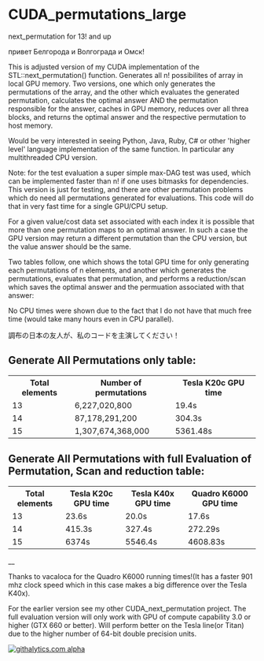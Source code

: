 CUDA_permutations_large
=======================

next_permutation for 13! and up

привет Белгорода и Волгограда и Омск!

This is adjusted version of my CUDA implementation of the STL::next_permutation() function. Generates all n! possibilites of array in local GPU memory.
Two versions, one which only generates the permutations of the array, and the other which evaluates the generated permutation, calculates the optimal answer AND the permutation responsible for the answer, caches in GPU memory, reduces over all threa blocks, and returns the optimal answer and the respective permutation to host memory.

Would be very interested in seeing Python, Java, Ruby, C# or other 'higher level' language implementation of the same function. In particular any multithreaded CPU version.

Note: for the test evaluation a super simple max-DAG test was used, which can be implemented faster than n! if one uses bitmasks for dependencies. This version is just for testing, and there are other permutation problems which do need all permutations generated for evaluations. This code will do that in very fast time for a single GPU/CPU setup.

For a given value/cost data set associated with each index it is possible that more than one permutation maps to an optimal answer. In such a case the GPU version may return a different permutation than the CPU version, but the value answer should be the same.

Two tables follow, one which shows the total GPU time for only generating each permutations of n elements, and another which generates the permutations, evaluates that permutation, and performs a reduction/scan which saves the optimal answer and the permuation associated with that answer:

No CPU times were shown due to the fact that I do not have that much free time (would take many hours even in CPU parallel).

調布の日本の友人が、私のコードを主演してください！

Generate All Permutations only table:
---
<table>
<tr>
    <th>Total elements</th><th>Number of permutations</th><th>Tesla K20c GPU time</th>
</tr>
    <tr>
    <td> 13</td><td> 6,227,020,800 </td><td> 19.4s </td>
  </tr
  <tr>
    <td> 14</td><td> 87,178,291,200 </td><td> 304.3s </td>
</tr>
<tr>
    <td> 15</td><td> 1,307,674,368,000 </td><td> 5361.48s </td>
</tr>
</table>
  
Generate All Permutations with full Evaluation of Permutation, Scan and reduction table:
---

<table>
  <tr>
    <th>Total elements</th><th>Tesla K20c GPU time</th><th>Tesla K40x GPU time</th><th>Quadro K6000 GPU time</th>
  </tr>
  <tr>
    <td> 13</td><td> 23.6s </td><td> 20.0s </td><td>17.6s</td>
  </tr
  <tr>
    <td> 14</td><td> 415.3s </td><td> 327.4s </td><td>272.29s</td>
</tr>
 <tr>
    <td> 15</td><td> 6374s </td><td> 5546.4s </td><td> 4608.83s</td>
</tr>
 </table>
 
 __
 
 Thanks to vacaloca for the Quadro K6000 running times!(It has a faster 901 mhz clock speed which in this case makes a big difference over the Tesla K40x).
 
 For the earlier version see my other CUDA_next_permutation project. The full evaluation version will only work with GPU of compute capability 3.0 or higher (GTX 660 or better). Will perform better on the Tesla line(or Titan) due to the higher number of 64-bit double precision units.
 
 <script>
  (function(i,s,o,g,r,a,m){i['GoogleAnalyticsObject']=r;i[r]=i[r]||function(){
  (i[r].q=i[r].q||[]).push(arguments)},i[r].l=1*new Date();a=s.createElement(o),
  m=s.getElementsByTagName(o)[0];a.async=1;a.src=g;m.parentNode.insertBefore(a,m)
  })(window,document,'script','//www.google-analytics.com/analytics.js','ga');

  ga('create', 'UA-43459430-1', 'github.com');
  ga('send', 'pageview');

</script>
[![githalytics.com alpha](https://cruel-carlota.pagodabox.com/b2a3438cc40be860aca12c8966a10aa6 "githalytics.com")](http://githalytics.com/OlegKonings/CUDA_permutations_large)

